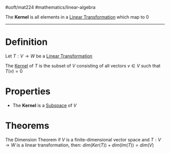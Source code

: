 #uoft/mat224 #mathematics/linear-algebra 

The **Kernel** is all elements in a [Linear Transformation](../../MAT223/Linear%20Transformations.md) which map to 0

---
# Definition

Let $T: V \rightarrow W$ be a [Linear Transformation](../../MAT223/Linear%20Transformations.md)

The [Kernel](.md) of $T$ is the subset of $V$ consisting of all vectors $v\in V$ such that $T(v)=0$ 

# Properties
- The **Kernel** is a [Subspace](../../MAT223/Subspace.md) of $V$

# Theorems
The Dimension Theorem
	if $V$ is a finite-dimensional vector space and $T:V\rightarrow W$ is a linear transformation, then:
		$dim(Ker(T))+dim(Im(T))=dim(V)$